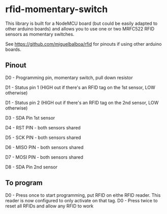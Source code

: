 # rfid-momentary-switch

This library is built for a NodeMCU board (but could be easily adapted to other arduino boards) and allows you to use one or two MRFC522 RFID sensors as momentary switches. 

See https://github.com/miguelbalboa/rfid for pinouts if using other arduino boards.


## Pinout
D0 - Programming pin, momentary switch, pull down resistor

D1 - Status pin 1 (HIGH out if there's an RFID tag on the 1st sensor, LOW otherwise)

D1 - Status pin 2 (HIGH out if there's an RFID tag on the 2nd sensor, LOW otherwise)

D3 - SDA Pin 1st sensor

D4 - RST PIN - both sensors shared

D5 - SCK PIN - both sensors shared

D6 - MISO PIN - both sensors shared

D7 - MOSI PIN - both sensors shared

D8 - SDA Pin 2nd sensor


## To program

D0 - Press once to start programming, put RFID on eithe RFID reader. This reader is now configured to only activate on that tag. 
D0 - Press twice to reset all RFIDs and allow any RFID to work
